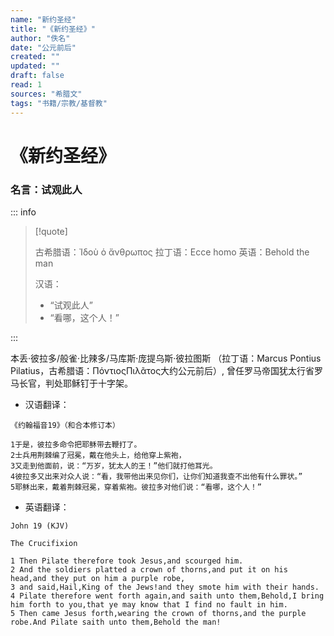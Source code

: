 ```yaml
---
name: "新约圣经"
title: "《新约圣经》"
author: "佚名"
date: "公元前后"
created: ""
updated: ""
draft: false
read: 1
sources: "希腊文"
tags: "书籍/宗教/基督教"
---
```


# 《新约圣经》

### 名言：试观此人

::: info

> [!quote]
> 
> 古希腊语：Ἰδοὺ ὁ ἄνθρωπος
> 拉丁语：Ecce homo
> 英语：Behold the man
> 
> 汉语：
> - “试观此人”
> - “看哪，这个人！”

:::

本丢·彼拉多/般雀·比辣多/马库斯·庞提乌斯·彼拉图斯
（拉丁语：Marcus Pontius Pilatius，古希腊语：ΠόντιοςΠιλᾶτος大约公元前后）,
曾任罗马帝国犹太行省罗马长官，判处耶稣钉于十字架。

* 汉语翻译：
```
《约翰福音19》（和合本修订本）

1于是，彼拉多命令把耶稣带去鞭打了。
2士兵用荆棘编了冠冕，戴在他头上，给他穿上紫袍，
3又走到他面前，说：“万岁，犹太人的王！”他们就打他耳光。
4彼拉多又出来对众人说：“看，我带他出来见你们，让你们知道我查不出他有什么罪状。”
5耶稣出来，戴着荆棘冠冕，穿着紫袍。彼拉多对他们说：“看哪，这个人！”
```

* 英语翻译：
```
John 19 (KJV)

The Crucifixion

1 Then Pilate therefore took Jesus,and scourged him.
2 And the soldiers platted a crown of thorns,and put it on his head,and they put on him a purple robe,
3 and said,Hail,King of the Jews!and they smote him with their hands.
4 Pilate therefore went forth again,and saith unto them,Behold,I bring him forth to you,that ye may know that I find no fault in him.
5 Then came Jesus forth,wearing the crown of thorns,and the purple robe.And Pilate saith unto them,Behold the man!
```
